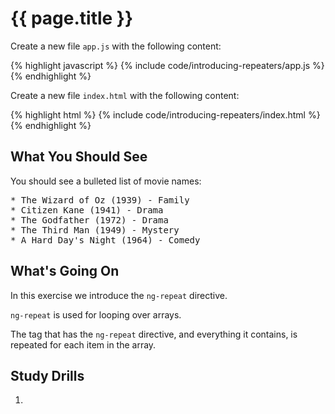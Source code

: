 # {{ page.title }}

Create a new file `app.js` with the following content:

{% highlight javascript %}
{% include code/introducing-repeaters/app.js %}
{% endhighlight %}

Create a new file `index.html` with the following content:

{% highlight html %}
{% include code/introducing-repeaters/index.html %}
{% endhighlight %}

## What You Should See

You should see a bulleted list of movie names:

<pre>
* The Wizard of Oz (1939) - Family
* Citizen Kane (1941) - Drama
* The Godfather (1972) - Drama
* The Third Man (1949) - Mystery
* A Hard Day's Night (1964) - Comedy
</pre>


## What's Going On

In this exercise we introduce the `ng-repeat` directive.

`ng-repeat` is used for looping over arrays.

The tag that has the `ng-repeat` directive, and everything it contains,
is repeated for each item in the array. 

## Study Drills

1. 
